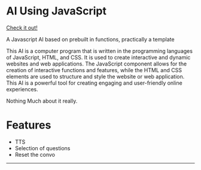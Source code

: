 # AI Using JavaScript

[Check it out!](https://snubbyowo.github.io/ai-using-javascript/)


A Javascript AI based on prebuilt in functions, practically a template

This AI is a computer program that is written in the programming languages of JavaScript, HTML, and CSS. It is used to create interactive and dynamic websites and web applications. The JavaScript component allows for the creation of interactive functions and features, while the HTML and CSS elements are used to structure and style the website or web application. This AI is a powerful tool for creating engaging and user-friendly online experiences.

Nothing Much about it really.

# Features
+ TTS
+ Selection of questions
+ Reset the convo
---

